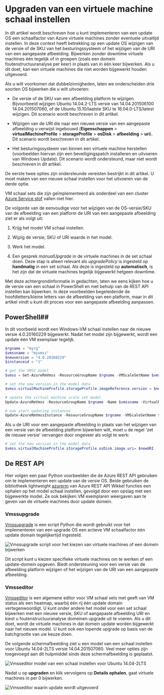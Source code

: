 <properties
    pageTitle="Een app op VM schaal sets implementeren | Microsoft Azure"
    description="Een app op VM schaal sets implementeren"
    services="virtual-machine-scale-sets"
    documentationCenter=""
    authors="gbowerman"
    manager="timlt"
    editor=""
    tags="azure-resource-manager"/>

<tags
    ms.service="virtual-machine-scale-sets"
    ms.workload="na"
    ms.tgt_pltfrm="na"
    ms.devlang="na"
    ms.topic="article"
    ms.date="09/13/2016"
    ms.author="guybo"/>


# <a name="upgrade-a-virtual-machine-scale-set"></a>Upgraden van een virtuele machine schaal instellen

In dit artikel wordt beschreven hoe u kunt implementeren van een update OS een schaalfactor van Azure virtuele machines zonder eventuele uitvaltijd instellen. In deze context heeft betrekking op een update OS wijzigen van de versie of de SKU van het besturingssysteem of het wijzigen van de URI van een aangepaste afbeelding. Bijwerken zonder downtime virtuele machines één tegelijk of in groepen (zoals een domein foutenstructuuranalyse per keer) in plaats van in één keer bijwerken. Als u dit doet, kan een virtuele machines die niet worden bijgewerkt houden uitgevoerd.

Als u wilt voorkomen dat dubbelzinnigheden, laten we onderscheiden drie soorten OS bijwerken die u wilt uitvoeren:

- De versie of de SKU van een afbeelding platform te wijzigen. Bijvoorbeeld wijzigen Ubuntu 14.04.2-LTS versie van 14.04.201506100 14.04.201507060, of de Ubuntu 15.10/laatste SKU te 16.04.0-LTS/latest wijzigen. Dit scenario wordt beschreven in dit artikel.

- Wijzigen van de URI die naar een nieuwe versie van een aangepaste afbeelding u verwijst ingebouwd (**Eigenschappen** > **virtualMachineProfile** > **storageProfile** > **osDisk** > **afbeelding** > **uri**). Dit scenario wordt beschreven in dit artikel.

- Het besturingssysteem van binnen een virtuele machine herstellen (voorbeelden hiervan zijn een beveiligingspatch installeren en uitvoeren van Windows Update). Dit scenario wordt ondersteund, maar niet wordt beschreven in dit artikel.

De eerste twee opties zijn ondersteunde vereisten bestrijkt in dit artikel. U moet maken van een nieuwe schaal instellen voor het uitvoeren van de derde optie.

VM schaal sets die zijn geïmplementeerd als onderdeel van een cluster [Azure Service stof](https://azure.microsoft.com/services/service-fabric/) vallen niet hier.

De volgorde van de eenvoudige voor het wijzigen van de OS-versie/SKU van de afbeelding van een platform de URI van een aangepaste afbeelding ziet er als volgt uit:

1. Krijg het model VM schaal instellen.

2. Wijzig de versie, SKU of URI waarde in het model.

3. Werk het model.

4. Een gesprek *manualUpgrade* in de virtuele machines in de set schaal doen. Deze stap is alleen relevant als *upgradePolicy* is ingesteld op **handmatig** in een set schaal. Als deze is ingesteld op **automatisch**, is het zijn dat de virtuele machines tegelijk bijgewerkt hetgeen downtime.


Met deze achtergrondinformatie in gedachten, laten we eens kijken hoe u de versie van een schaal in PowerShell en met behulp van de REST API instellen kan bijwerken. In deze voorbeelden begeleidende de hoofdletters/kleine letters van de afbeelding van een platform, maar in dit artikel vindt u kunt dit proces voor een aangepaste afbeelding aanpassen.

## <a name="powershell"></a>PowerShell##

In dit voorbeeld wordt een Windows-VM schaal instellen naar de nieuwe versie 4.0.20160229 bijgewerkt. Nadat het model zijn bijgewerkt, wordt een update één VM exemplaar tegelijk.

```powershell
$rgname = "myrg"
$vmssname = "myvmss"
$newversion = "4.0.20160229"
$instanceid = "1"

# get the VMSS model
$vmss = Get-AzureRmVmss -ResourceGroupName $rgname -VMScaleSetName $vmssname

# set the new version in the model data
$vmss.virtualMachineProfile.storageProfile.imageReference.version = $newversion

# update the virtual machine scale set model
Update-AzureRmVmss -ResourceGroupName $rgname -Name $vmssname -VirtualMachineScaleSet $vmss

# now start updating instances
Update-AzureRmVmssInstance -ResourceGroupName $rgname -VMScaleSetName $vmssname -InstanceId $instanceId
```

Als u de URI voor een aangepaste afbeelding in plaats van het wijzigen van een versie van de afbeelding platform bijwerken wilt, moet u de regel 'zet de nieuwe versie' vervangen door ongeveer als volgt te werk:

```powershell
# set the new version in the model data
$vmss.virtualMachineProfile.storageProfile.osDisk.image.uri= $newURI
```


## <a name="the-rest-api"></a>De REST API

Hier volgen een paar Python voorbeelden die de Azure REST API gebruiken om te implementeren een update van de versie OS. Beide gebruiken de bibliotheek lightweight [azurerm](https://pypi.python.org/pypi/azurerm) van Azure REST API Wikkel functies een ophalen op het model schaal instellen, gevolgd door een opslag met een bijgewerkte model. Ze ook bekijken VM exemplaren weergaven aan te geven van de virtuele machines door update domein.

### <a name="vmssupgrade"></a>Vmssupgrade

 [Vmssupgrade](https://github.com/gbowerman/vmsstools) is een script Python die wordt gebruikt voor het implementeren van een upgrade OS een actieve VM schaalfactor één update domain tegelijkertijd ingesteld.

![Vmssupgrade script voor het kiezen van virtuele machines of een domein bijwerken](./media/virtual-machine-scale-sets-upgrade-scale-set/vmssupgrade-screenshot.png)

Dit script kunt u kiezen specifieke virtuele machines om te werken of een update-domein opgeven. Biedt ondersteuning voor een versie van de afbeelding platform wijzigen of het wijzigen van de URI van een aangepaste afbeelding.

### <a name="vmsseditor"></a>Vmsseditor

[Vmsseditor](https://github.com/gbowerman/vmssdashboard) is een algemene editor voor VM schaal sets met geeft van VM status als een heatmap, waarbij één rij één update domain vertegenwoordigt. U kunt onder andere het model voor een set schaal bijwerken met een nieuwe versie, SKU of aangepaste afbeelding URI en kiest u foutenstructuuranalyse domeinen upgrade uit te voeren. Als u dit doet, wordt de virtuele machines in dat domein update worden bijgewerkt naar het nieuwe model. U kunt ook een lopende upgrade op basis van de batchgrootte van uw keuze doen.  

De volgende schermafbeelding ziet u een model van een schaal instellen voor Ubuntu 14.04-2LTS versie 14.04.201507060. Veel meer opties zijn toegevoegd aan dit hulpmiddel sinds deze schermafbeelding is geplaatst.

![Vmsseditor model van een schaal instellen voor Ubuntu 14.04-2LTS](./media/virtual-machine-scale-sets-upgrade-scale-set/vmssEditor1.png)

Nadat u op **upgraden** en klik vervolgens op **Details ophalen**, gaat virtuele machines in per 0 bijwerken.

![Vmsseditor waarin update wordt uitgevoerd](./media/virtual-machine-scale-sets-upgrade-scale-set/vmssEditor2.png)
